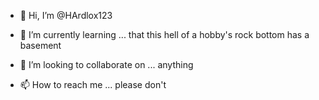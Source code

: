 - 👋 Hi, I’m @HArdlox123
 
- 🌱 I’m currently learning ... that this hell of a hobby's rock bottom has a basement
- 💞️ I’m looking to collaborate on ... anything
- 📫 How to reach me ... please don't

<!---
HArdlox123/HArdlox123 is a ✨ special ✨ repository because its `README.md` (this file) appears on your GitHub profile.
You can click the Preview link to take a look at your changes.
--->
